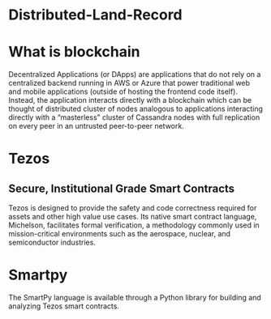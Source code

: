 # Distributed-Land-Record

# What is blockchain

Decentralized Applications (or DApps) are applications that do not rely on a centralized backend running in AWS or Azure
that power traditional web and mobile applications (outside of hosting the frontend code itself). Instead, the 
application interacts directly with a blockchain which can be thought of distributed cluster of nodes analogous to 
applications interacting directly with a “masterless” cluster of Cassandra nodes with full replication on every peer 
in an untrusted peer-to-peer network.

# Tezos
## Secure, Institutional Grade Smart Contracts
Tezos is designed to provide the safety and code correctness required for assets and other high value use cases. 
Its native smart contract language, Michelson, facilitates formal verification, a methodology commonly used in 
mission-critical environments such as the aerospace, nuclear, and semiconductor industries.

# Smartpy
The SmartPy language is available through a Python library for building and analyzing Tezos smart contracts.
